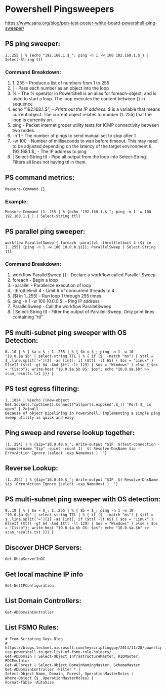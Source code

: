 # Powershell Pingsweepers
https://www.sans.org/blog/pen-test-poster-white-board-powershell-ping-sweeper/
## PS ping sweeper:
```
1..255 | % {echo "192.168.1.$_"; ping -n 1 -w 100 192.168.1.$_} | Select-String ttl
```
### Command Breakdown:
1. 1..255 - Produce a list of numbers from 1 to 255</pre>
2. | - Pass each number as an object into the loop
3. % - The % operator in PowerShell is an alias for foreach-object, and is used to start a loop. 
The loop executes the content between {} in sequence
4. echo "192.168.1.$_"; - Prints out the IP address. $_ is a variable that means current object. The current object relates to number (1..255) that the loop is currently on.
5. ping - Packet internet groper utility tests for ICMP connectivity between two nodes.
6. -n 1 - The number of pings to send manual set to stop after 1
7. -w 100 - Number of milliseconds to wait before timeout. 
This may need to be adjusted depending on the latency of the target environment 8. 192.168.1.$_ - The IP address to ping
9. | Select-String ttl - Pipe all output from the loop into Select-String. Filters all lines not having ttl in them.

## PS command metrics:
```
Measure-Command {}
```
### Example:
```
Measure-Command {1..255 | % {echo "192.168.1.$_"; ping -n 1 -w 100 192.168.1.$_} | Select-String ttl}
```
## PS parallel ping sweeper:
```
workflow ParallelSweep { foreach -parallel -throttlelimit 4 ($i in 1..255) {ping -n 1 -w 100 10.0.0.$i}}; ParallelSweep | Select-String ttl
```
### Command Breakdown:
1. workflow ParallelSweep {} - Declare a workflow called Parallel-Sweep
2. foreach - Begin a loop
3. -parallel - Parallelize execution of loop
4. -throttlelimit 4 - Limit # of concurrent threads to 4
5. ($i in 1..255) - Run loop 1 through 255 times
6. ping -n 1 -w 100 10.0.0.$i - Ping IP address
7. ParallelSweep - Call the workflow ParallelSweep
8. | Select-String ttl - Filter the output of Parallel-Sweep. Only print lines containing "ttl"

## PS multi-subnet ping sweeper with OS Detection:
```
0..10 | % { $a = $_; 1..255 | % { $b = $_; ping -n 1 -w 10 "10.0.$a.$b" | select-string TTL | % { if ($_ -match "ms") { $ttl = $_.line.split('=')[2] -as [int]; if ($ttl -lt 65) { $os = "Linux" } ElseIf ($ttl -gt 64 -And $ttl -lt 129) { $os = "Windows" } else { $os = "Cisco"}; write-host "10.0.$a.$b OS: $os"; echo "10.0.$a.$b" >> scan_results.txt }}} }
```
## PS test egress filtering:
```
1..1024 | %{echo ((new-object Net.Sockets.TcpClient).Connect("allports.exposed",$_)) "Port $_ is open" } 2>$null
Because of object pipelining in PowerShell, implementing a simple ping sweep utility is quick and easy.
```
## Ping sweep and reverse lookup together:
```
(1..254) | % {$ip="10.0.40.$_"; Write-output "$IP  $(test-connection -computername "$ip" -quiet -count 1)  $( Resolve-DnsName $ip -ErrorAction Ignore |select -exp NameHost )  "}  
```
## Reverse Lookup:
```
(1..254) | % {$ip="10.0.40.$_"; Write-output "$IP  $( Resolve-DnsName $ip -ErrorAction Ignore |select -exp NameHost )  "}    
```
## PS multi-subnet ping sweeper with OS detection:
```
0..10 | % { $a = $_; 1..255 | % { $b = $_; ping -n 1 -w 10 "10.0.$a.$b" | select-string TTL | % { if ($_ -match "ms") { $ttl = $_.line.split('=')[2] -as [int]; if ($ttl -lt 65) { $os = "Linux" } ElseIf ($ttl -gt 64 -And $ttl -lt 129) { $os = "Windows" } else { $os = "Cisco"}; write-host "10.0.$a.$b OS: $os"; echo "10.0.$a.$b" >> scan_results.txt }}} }
```
## Discover DHCP Servers:
```
Get-DhcpServerInDC
```
## Get local machine IP info
```
Get-NetIPConfiguration
```
## List Domain Controllers:
```
Get-ADDomainController
```
## List FSMO Rules:
```
# From Scripting Guys Blog
# https://blogs.technet.microsoft.com/heyscriptingguy/2014/11/28/powertip-use-powershell-to-get-list-of-fsmo-role-holders/
Get-ADDomain | Select-Object InfrastructureMaster, RIDMaster, PDCEmulator
Get-ADForest | Select-Object DomainNamingMaster, SchemaMaster
Get-ADDomainController -Filter * |
Select-Object Name, Domain, Forest, OperationMasterRoles |
Where-Object {$_.OperationMasterRoles} |
Format-Table -AutoSize
```



